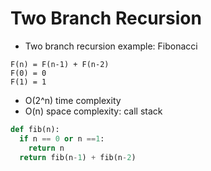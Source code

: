 # Two Branch Recursion

- Two branch recursion example: Fibonacci
```
F(n) = F(n-1) + F(n-2)
F(0) = 0
F(1) = 1
```
- O(2^n) time complexity
- O(n) space complexity: call stack
```python
def fib(n):
  if n == 0 or n ==1:
    return n
  return fib(n-1) + fib(n-2)
```